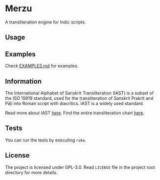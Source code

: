# Merzu

A transliteration engine for Indic scripts.

## Usage


## Examples

Check [EXAMPLES.md](EXAMPLES.md) for examples.

## Information

The International Alphabet of Sanskrit Transliteration (IAST) is a subset of the ISO 15919 standard, used for the transliteration of Sanskrit Prakrit and Pāḷi into Roman script with diacritics. IAST is a widely used standard.

Read more about IAST [here](https://en.wikipedia.org/wiki/International_Alphabet_of_Sanskrit_Transliteration). Find the entire transliteration chart [here](https://en.wikipedia.org/wiki/Wikipedia:Indic_transliteration#Consonants).

## Tests

You can run the tests by executing `rake`.

## License

The project is licensed under GPL-3.0. Read `LICENSE` file in the project root directory for more details.
